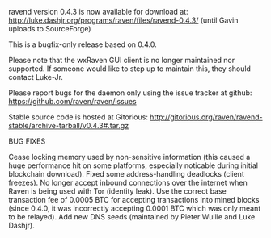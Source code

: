 ravend version 0.4.3 is now available for download at:
http://luke.dashjr.org/programs/raven/files/ravend-0.4.3/ (until Gavin uploads to SourceForge)

This is a bugfix-only release based on 0.4.0.

Please note that the wxRaven GUI client is no longer maintained nor supported. If someone would like to step up to maintain this, they should contact Luke-Jr.

Please report bugs for the daemon only using the issue tracker at github:
https://github.com/raven/raven/issues

Stable source code is hosted at Gitorious:
http://gitorious.org/raven/ravend-stable/archive-tarball/v0.4.3#.tar.gz

BUG FIXES

Cease locking memory used by non-sensitive information (this caused a huge performance hit on some platforms, especially noticable during initial blockchain download).
Fixed some address-handling deadlocks (client freezes).
No longer accept inbound connections over the internet when Raven is being used with Tor (identity leak).
Use the correct base transaction fee of 0.0005 BTC for accepting transactions into mined blocks (since 0.4.0, it was incorrectly accepting 0.0001 BTC which was only meant to be relayed).
Add new DNS seeds (maintained by Pieter Wuille and Luke Dashjr).

